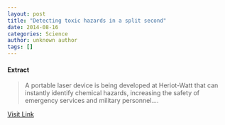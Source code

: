 ```yaml
---
layout: post
title: "Detecting toxic hazards in a split second"
date: 2014-08-16
categories: Science
author: unknown author
tags: []
---
```





#### Extract
>A portable laser device is being developed at Heriot-Watt that can instantly identify chemical hazards, increasing the safety of emergency services and military personnel....



[Visit Link](http://phys.org/news323675393.html)


